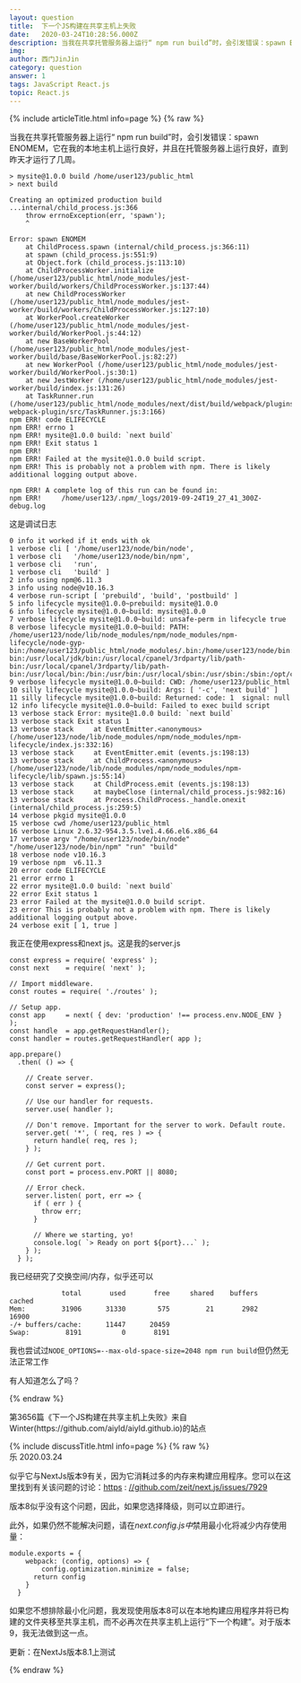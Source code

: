 ```yaml
---
layout: question
title:  下一个JS构建在共享主机上失败
date:   2020-03-24T10:28:56.000Z
description: 当我在共享托管服务器上运行“ npm run build”时，会引发错误：spawn ENOMEM，它在我的本地主机上运行良好，并且在托管服务器上运行良好...
img: 
author: 西门JinJin
category: question
answer: 1
tags: JavaScript React.js
topic: React.js
---
```

<div class="article-root">
  <div class="article">
    {% include articleTitle.html info=page %}
    {% raw %}
    <div class="article-content"><p><font style="vertical-align: inherit;"><font style="vertical-align: inherit;">当我在共享托管服务器上运行“ npm run build”时，会引发错误：spawn ENOMEM，它在我的本地主机上运行良好，并且在托管服务器上运行良好，直到昨天才运行了几周。</font></font></p>

<pre><code>&gt; mysite@1.0.0 build /home/user123/public_html<font></font>
&gt; next build<font></font>
<font></font>
Creating an optimized production build ...internal/child_process.js:366<font></font>
    throw errnoException(err, 'spawn');<font></font>
    ^<font></font>
<font></font>
Error: spawn ENOMEM<font></font>
    at ChildProcess.spawn (internal/child_process.js:366:11)<font></font>
    at spawn (child_process.js:551:9)<font></font>
    at Object.fork (child_process.js:113:10)<font></font>
    at ChildProcessWorker.initialize (/home/user123/public_html/node_modules/jest-worker/build/workers/ChildProcessWorker.js:137:44)<font></font>
    at new ChildProcessWorker (/home/user123/public_html/node_modules/jest-worker/build/workers/ChildProcessWorker.js:127:10)<font></font>
    at WorkerPool.createWorker (/home/user123/public_html/node_modules/jest-worker/build/WorkerPool.js:44:12)<font></font>
    at new BaseWorkerPool (/home/user123/public_html/node_modules/jest-worker/build/base/BaseWorkerPool.js:82:27)<font></font>
    at new WorkerPool (/home/user123/public_html/node_modules/jest-worker/build/WorkerPool.js:30:1)<font></font>
    at new JestWorker (/home/user123/public_html/node_modules/jest-worker/build/index.js:131:26)<font></font>
    at TaskRunner.run (/home/user123/public_html/node_modules/next/dist/build/webpack/plugins/terser-webpack-plugin/src/TaskRunner.js:3:166)<font></font>
npm ERR! code ELIFECYCLE<font></font>
npm ERR! errno 1<font></font>
npm ERR! mysite@1.0.0 build: `next build`<font></font>
npm ERR! Exit status 1<font></font>
npm ERR!<font></font>
npm ERR! Failed at the mysite@1.0.0 build script.<font></font>
npm ERR! This is probably not a problem with npm. There is likely additional logging output above.<font></font>
<font></font>
npm ERR! A complete log of this run can be found in:<font></font>
npm ERR!     /home/user123/.npm/_logs/2019-09-24T19_27_41_300Z-debug.log<font></font>
</code></pre>

<p><font style="vertical-align: inherit;"><font style="vertical-align: inherit;">这是调试日志 </font></font></p>

<pre><code>0 info it worked if it ends with ok<font></font>
1 verbose cli [ '/home/user123/node/bin/node',<font></font>
1 verbose cli   '/home/user123/node/bin/npm',<font></font>
1 verbose cli   'run',<font></font>
1 verbose cli   'build' ]<font></font>
2 info using npm@6.11.3<font></font>
3 info using node@v10.16.3<font></font>
4 verbose run-script [ 'prebuild', 'build', 'postbuild' ]<font></font>
5 info lifecycle mysite@1.0.0~prebuild: mysite@1.0.0<font></font>
6 info lifecycle mysite@1.0.0~build: mysite@1.0.0<font></font>
7 verbose lifecycle mysite@1.0.0~build: unsafe-perm in lifecycle true<font></font>
8 verbose lifecycle mysite@1.0.0~build: PATH: /home/user123/node/lib/node_modules/npm/node_modules/npm-lifecycle/node-gyp-bin:/home/user123/public_html/node_modules/.bin:/home/user123/node/bin:/home/user123/node/bin:/usr/local/cpanel/3rdparty/lib/path-bin:/usr/local/jdk/bin:/usr/local/cpanel/3rdparty/lib/path-bin:/usr/local/cpanel/3rdparty/lib/path-bin:/usr/local/bin:/bin:/usr/bin:/usr/local/sbin:/usr/sbin:/sbin:/opt/cpanel/composer/bin:/opt/puppetlabs/bin:/opt/dell/srvadmin/bin:/usr/local/bin:/usr/X11R6/bin:/home/user123/.local/bin:/home/user123/bin<font></font>
9 verbose lifecycle mysite@1.0.0~build: CWD: /home/user123/public_html<font></font>
10 silly lifecycle mysite@1.0.0~build: Args: [ '-c', 'next build' ]<font></font>
11 silly lifecycle mysite@1.0.0~build: Returned: code: 1  signal: null<font></font>
12 info lifecycle mysite@1.0.0~build: Failed to exec build script<font></font>
13 verbose stack Error: mysite@1.0.0 build: `next build`<font></font>
13 verbose stack Exit status 1<font></font>
13 verbose stack     at EventEmitter.&lt;anonymous&gt; (/home/user123/node/lib/node_modules/npm/node_modules/npm-lifecycle/index.js:332:16)<font></font>
13 verbose stack     at EventEmitter.emit (events.js:198:13)<font></font>
13 verbose stack     at ChildProcess.&lt;anonymous&gt; (/home/user123/node/lib/node_modules/npm/node_modules/npm-lifecycle/lib/spawn.js:55:14)<font></font>
13 verbose stack     at ChildProcess.emit (events.js:198:13)<font></font>
13 verbose stack     at maybeClose (internal/child_process.js:982:16)<font></font>
13 verbose stack     at Process.ChildProcess._handle.onexit (internal/child_process.js:259:5)<font></font>
14 verbose pkgid mysite@1.0.0<font></font>
15 verbose cwd /home/user123/public_html<font></font>
16 verbose Linux 2.6.32-954.3.5.lve1.4.66.el6.x86_64<font></font>
17 verbose argv "/home/user123/node/bin/node" "/home/user123/node/bin/npm" "run" "build"<font></font>
18 verbose node v10.16.3<font></font>
19 verbose npm  v6.11.3<font></font>
20 error code ELIFECYCLE<font></font>
21 error errno 1<font></font>
22 error mysite@1.0.0 build: `next build`<font></font>
22 error Exit status 1<font></font>
23 error Failed at the mysite@1.0.0 build script.<font></font>
23 error This is probably not a problem with npm. There is likely additional logging output above.<font></font>
24 verbose exit [ 1, true ]<font></font>
</code></pre>

<p><font style="vertical-align: inherit;"><font style="vertical-align: inherit;">我正在使用express和next js。</font><font style="vertical-align: inherit;">这是我的server.js</font></font></p>

<pre><code>const express = require( 'express' );<font></font>
const next    = require( 'next' );<font></font>
<font></font>
// Import middleware.<font></font>
const routes = require( './routes' );<font></font>
<font></font>
// Setup app.<font></font>
const app     = next( { dev: 'production' !== process.env.NODE_ENV } );<font></font>
const handle  = app.getRequestHandler();<font></font>
const handler = routes.getRequestHandler( app );<font></font>
<font></font>
app.prepare()<font></font>
  .then( () =&gt; {<font></font>
<font></font>
    // Create server.<font></font>
    const server = express();<font></font>
<font></font>
    // Use our handler for requests.<font></font>
    server.use( handler );<font></font>
<font></font>
    // Don't remove. Important for the server to work. Default route.<font></font>
    server.get( '*', ( req, res ) =&gt; {<font></font>
      return handle( req, res );<font></font>
    } );<font></font>
<font></font>
    // Get current port.<font></font>
    const port = process.env.PORT || 8080;<font></font>
<font></font>
    // Error check.<font></font>
    server.listen( port, err =&gt; {<font></font>
      if ( err ) {<font></font>
        throw err;<font></font>
      }<font></font>
<font></font>
      // Where we starting, yo!<font></font>
      console.log( `&gt; Ready on port ${port}...` );<font></font>
    } );<font></font>
  } );<font></font>
</code></pre>

<p><font style="vertical-align: inherit;"><font style="vertical-align: inherit;">我已经研究了交换空间/内存，似乎还可以</font></font></p>

<pre><code>             total       used       free     shared    buffers     cached<font></font>
Mem:         31906      31330        575         21       2982      16900<font></font>
-/+ buffers/cache:      11447      20459<font></font>
Swap:         8191          0       8191<font></font>
</code></pre>

<p><font style="vertical-align: inherit;"><font style="vertical-align: inherit;">我也尝试过</font></font><code>NODE_OPTIONS=--max-old-space-size=2048 npm run build</code><font style="vertical-align: inherit;"><font style="vertical-align: inherit;">但仍然无法正常工作</font></font></p>

<p><font style="vertical-align: inherit;"><font style="vertical-align: inherit;">有人知道怎么了吗？</font></font></p></div>
    {% endraw %}
  </div>
  <p class="winter_mark">第3656篇《下一个JS构建在共享主机上失败》来自Winter(https://github.com/aiyld/aiyld.github.io)的站点</p>
  <div class="discuss-wrapper">
    {% include discussTitle.html info=page %}
    {% raw %}
    <div class="discuss-list">
    <div class="discuss-item">
        <div class="discuss-parent">
          <div class="discuss-meta">
            <span class="discuss-user">乐</span>
            <span class="discuss-time">2020.03.24</span>
          </div>
          <div class="discuss-comment"><p><font style="vertical-align: inherit;"><font style="vertical-align: inherit;">似乎它与NextJs版本9有关，因为它消耗过多的内存来构建应用程序。</font><font style="vertical-align: inherit;">您可以在这里找到有关该问题的讨论：</font><a href="https://github.com/zeit/next.js/issues/7929" rel="nofollow noreferrer"><font style="vertical-align: inherit;">https</font></a><font style="vertical-align: inherit;"> : </font></font><a href="https://github.com/zeit/next.js/issues/7929" rel="nofollow noreferrer"><font style="vertical-align: inherit;"><font style="vertical-align: inherit;">//github.com/zeit/next.js/issues/7929</font></font></a></p>

<p><font style="vertical-align: inherit;"><font style="vertical-align: inherit;">版本8似乎没有这个问题，因此，如果您选择降级，则可以立即进行。</font></font></p>

<p><font style="vertical-align: inherit;"><font style="vertical-align: inherit;">此外，如果仍然不能解决问题，请在</font></font><em><font style="vertical-align: inherit;"><font style="vertical-align: inherit;">next.config.js中</font></font></em><font style="vertical-align: inherit;"><font style="vertical-align: inherit;">禁用最小化</font><font style="vertical-align: inherit;">将减少内存使用量：</font></font></p>

<pre><code>module.exports = {<font></font>
    webpack: (config, options) =&gt; {<font></font>
        config.optimization.minimize = false;<font></font>
      return config<font></font>
    }<font></font>
  }<font></font>
</code></pre>

<p><font style="vertical-align: inherit;"><font style="vertical-align: inherit;">如果您不想排除最小化问题，我发现使用版本8可以在本地构建应用程序并将已构建的文件夹移至共享主机，而不必再次在共享主机上运行“下一个构建”。</font><font style="vertical-align: inherit;">对于版本9，我无法做到这一点。</font></font></p>

<p><font style="vertical-align: inherit;"><font style="vertical-align: inherit;">更新：在NextJs版本8.1上测试</font></font></p></div>
        </div></div>
    </div>
    {% endraw %}
  </div>
<div>

